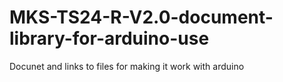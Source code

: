 # MKS-TS24-R-V2.0-document-library-for-arduino-use
Docunet and links to files for making it work with arduino
